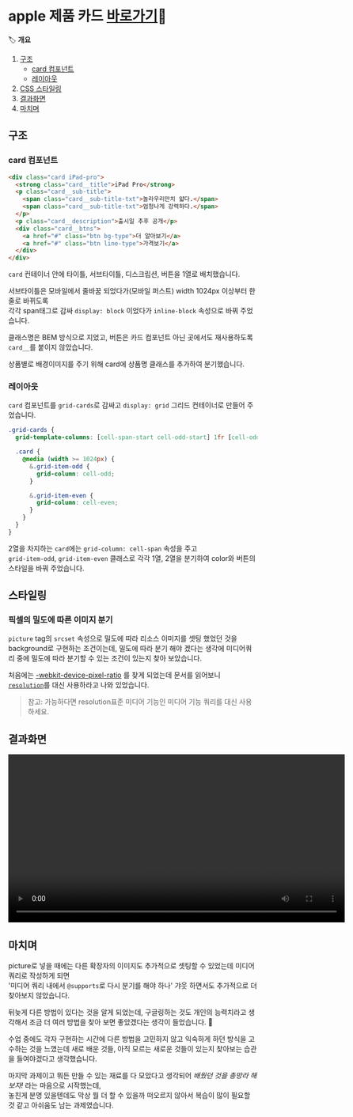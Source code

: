 # apple 제품 카드 [바로가기](../apple/apple.html)🍎

🏷️ **개요**
1. [구조](#구조)
   * [card 컴포넌트](#card-컴포넌트)
   * [레이아웃](#레이아웃)
2. [CSS 스타일링](#스타일링)
3. [결과화면](#결과화면)
4. [마치며](#마치며)

## 구조

### card 컴포넌트
```html
<div class="card iPad-pro">
  <strong class="card__title">iPad Pro</strong>
  <p class="card__sub-title">
    <span class="card__sub-title-txt">놀라우리만치 얇다.</span>
    <span class="card__sub-title-txt">엄청나게 강력하다.</span>
  </p>
  <p class="card__description">출시일 추후 공개</p>
  <div class="card__btns">
    <a href="#" class="btn bg-type">더 알아보기</a>
    <a href="#" class="btn line-type">가격보기</a>
  </div>
</div>
```
`card` 컨테이너 안에 타이틀, 서브타이틀, 디스크립션, 버튼을 1열로 배치했습니다.

서브타이틀은 모바일에서 줄바꿈 되었다가(모바일 퍼스트) width 1024px 이상부터 한 줄로 바뀌도록  
각각 span태그로 감싸 `display: block` 이었다가 `inline-block` 속성으로 바꿔 주었습니다.

클래스명은 BEM 방식으로 지었고, 버튼은 카드 컴포넌트 아닌 곳에서도 재사용하도록 `card__`를 붙이지 않았습니다.

상품별로 배경이미지를 주기 위해 card에 상품명 클래스를 추가하여 분기했습니다.

### 레이아웃
`card` 컴포넌트를 `grid-cards`로 감싸고 `display: grid` 그리드 컨테이너로 만들어 주었습니다.
```css
.grid-cards {
  grid-template-columns: [cell-span-start cell-odd-start] 1fr [cell-odd-end cell-even-start] 1fr [cell-even-end cell-span-end];

  .card {
    @media (width >= 1024px) {
      &.grid-item-odd {
        grid-column: cell-odd;
      }

      &.grid-item-even {
        grid-column: cell-even;
      }
    }
  }
}
```
2열을 차지하는 `card`에는 `grid-column: cell-span` 속성을 주고  
`grid-item-odd`, `grid-item-even` 클래스로 각각 1열, 2열을 분기하여 color와 버튼의 스타일을 바꿔 주었습니다.


## 스타일링
### 픽셀의 밀도에 따른 이미지 분기
`picture` tag의 `srcset` 속성으로 밀도에 따라 리소스 이미지를 셋팅 했었던 것을 background로 구현하는 조건이는데,
밀도에 따라 분기 해야 겠다는 생각에 미디어쿼리 중에 밀도에 따라 분기할 수 있는 조건이 있는지 찾아 보았습니다.

처음에는 [-webkit-device-pixel-ratio](https://developer.mozilla.org/en-US/docs/Web/CSS/@media/-webkit-device-pixel-ratio) 를 찾게 되었는데 문서를 읽어보니 [`resolution`](https://developer.mozilla.org/en-US/docs/Web/CSS/@media/resolution)를 대신 사용하라고 나와 있었습니다.
>참고: 가능하다면 resolution표준 미디어 기능인 미디어 기능 쿼리를 대신 사용하세요.

## 결과화면
<video src="https://github.com/user-attachments/assets/db8bf02d-b40e-4438-bcbf-ab71e7ec7ed9" width="680" height="340" controls="false"></video>

## 마치며
picture로 넣을 때에는 다른 확장자의 이미지도 추가적으로 셋팅할 수 있었는데 미디어 쿼리로 작성하게 되면  
'미디어 쿼리 내에서 `@supports`로 다시 분기를 해야 하나' 갸웃 하면서도 추가적으로 더 찾아보지 않았습니다.

뒤늦게 다른 방법이 있다는 것을 알게 되었는데, 구글링하는 것도 개인의 능력치라고 생각해서 조금 더 여러 방법을 찾아 보면 좋았겠다는 생각이 들었습니다. 🥲

수업 중에도 각자 구현하는 시간에 다른 방법을 고민하지 않고 익숙하게 하던 방식을 고수하는 것을 느꼈는데
새로 배운 것들, 아직 모르는 새로운 것들이 있는지 찾아보는 습관을 들여야겠다고 생각했습니다.


마지막 과제이고 뭐든 만들 수 있는 재료를 다 모았다고 생각되어 *배웠던 것을 총망라 해보자!* 라는 마음으로 시작했는데,  
놓친게 분명 있을텐데도 막상 뭘 더 할 수 있을까 떠오르지 않아서 복습이 많이 필요할 것 같고 아쉬움도 남는 과제였습니다.